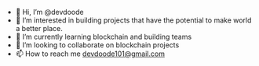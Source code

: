 - 👋 Hi, I’m @devdoode
- 👀 I’m interested in building projects that have the potential to make world a better place.
- 🌱 I’m currently learning blockchain and building teams
- 💞️ I’m looking to collaborate on blockchain projects
- 📫 How to reach me devdoode101@gmail.com

<!---
devdoode/devdoode is a ✨ special ✨ repository because its `README.md` (this file) appears on your GitHub profile.
You can click the Preview link to take a look at your changes.
--->
